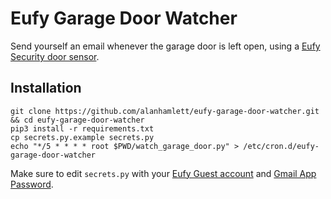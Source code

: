 # Eufy Garage Door Watcher

Send yourself an email whenever the garage door is left open, using a [Eufy Security door sensor][sensor].

## Installation

    git clone https://github.com/alanhamlett/eufy-garage-door-watcher.git && cd eufy-garage-door-watcher
    pip3 install -r requirements.txt
    cp secrets.py.example secrets.py
    echo "*/5 * * * * root $PWD/watch_garage_door.py" > /etc/cron.d/eufy-garage-door-watcher

Make sure to edit `secrets.py` with your [Eufy Guest account][guest account] and [Gmail App Password][gmail].

[sensor]: https://www.eufylife.com/products/variant/entry-sensor/T89000D4
[guest account]: https://communitysecurity.eufylife.com/t/adding-family-guest/101321/8
[gmail]: https://myaccount.google.com/apppasswords

